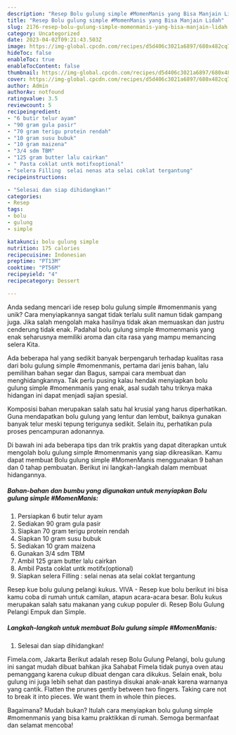 ```yaml
---
description: "Resep Bolu gulung simple #MomenManis yang Bisa Manjain Lidah"
title: "Resep Bolu gulung simple #MomenManis yang Bisa Manjain Lidah"
slug: 2176-resep-bolu-gulung-simple-momenmanis-yang-bisa-manjain-lidah
category: Uncategorized
date: 2023-04-02T09:21:43.503Z
image: https://img-global.cpcdn.com/recipes/d5d406c3021a6897/680x482cq70/bolu-gulung-simple-momenmanis-foto-resep-utama.jpg
hideToc: false
enableToc: true
enableTocContent: false
thumbnail: https://img-global.cpcdn.com/recipes/d5d406c3021a6897/680x482cq70/bolu-gulung-simple-momenmanis-foto-resep-utama.jpg
cover: https://img-global.cpcdn.com/recipes/d5d406c3021a6897/680x482cq70/bolu-gulung-simple-momenmanis-foto-resep-utama.jpg
author: Admin
authorAv: notfound
ratingvalue: 3.5
reviewcount: 5
recipeingredient:
- "6 butir telur ayam"
- "90 gram gula pasir"
- "70 gram terigu protein rendah"
- "10 gram susu bubuk"
- "10 gram maizena"
- "3/4 sdm TBM"
- "125 gram butter lalu cairkan"
- " Pasta coklat untk motifxoptional"
- "selera Filling  selai nenas ata selai coklat tergantung"
recipeinstructions:

- "Selesai dan siap dihidangkan!"
categories:
- Resep
tags:
- bolu
- gulung
- simple

katakunci: bolu gulung simple 
nutrition: 175 calories
recipecuisine: Indonesian
preptime: "PT13M"
cooktime: "PT56M"
recipeyield: "4"
recipecategory: Dessert

---
```





Anda sedang mencari ide resep bolu gulung simple #momenmanis yang unik? Cara menyiapkannya sangat tidak terlalu sulit namun tidak gampang juga. Jika salah mengolah maka hasilnya tidak akan memuaskan dan justru cenderung tidak enak. Padahal bolu gulung simple #momenmanis yang enak seharusnya memiliki aroma dan cita rasa yang mampu memancing selera Kita.





Ada beberapa hal yang sedikit banyak berpengaruh terhadap kualitas rasa dari bolu gulung simple #momenmanis, pertama dari jenis bahan, lalu pemilihan bahan segar dan Bagus, sampai cara membuat dan menghidangkannya. Tak perlu pusing kalau hendak menyiapkan bolu gulung simple #momenmanis yang enak,      asal sudah tahu triknya maka hidangan ini dapat menjadi sajian spesial.














Komposisi bahan merupakan salah satu hal krusial yang harus diperhatikan. Guna mendapatkan bolu gulung yang lentur dan lembut, baiknya gunakan banyak telur meski tepung terigunya sedikit. Selain itu, perhatikan pula proses pencampuran adonannya.






Di bawah ini ada beberapa tips dan trik praktis yang dapat diterapkan untuk mengolah bolu gulung simple #momenmanis yang siap dikreasikan. Kamu dapat membuat Bolu gulung simple #MomenManis menggunakan 9 bahan dan 0 tahap pembuatan. Berikut ini langkah-langkah dalam membuat hidangannya.

<!--inarticleads1-->

##### Bahan-bahan dan bumbu yang digunakan untuk menyiapkan Bolu gulung simple #MomenManis:

1. Persiapkan 6 butir telur ayam
1. Sediakan 90 gram gula pasir
1. Siapkan 70 gram terigu protein rendah
1. Siapkan 10 gram susu bubuk
1. Sediakan 10 gram maizena
1. Gunakan 3/4 sdm TBM
1. Ambil 125 gram butter lalu cairkan
1. Ambil  Pasta coklat untk motifx(optional)
1. Siapkan selera Filling : selai nenas ata selai coklat tergantung


Resep kue bolu gulung pelangi kukus. VIVA - Resep kue bolu berikut ini bisa kamu coba di rumah untuk camilan, atapun acara-acara besar. Bolu kukus merupakan salah satu makanan yang cukup populer di. Resep Bolu Gulung Pelangi Empuk dan Simple. 

<!--inarticleads2-->

##### Langkah-langkah untuk membuat Bolu gulung simple #MomenManis:


1. Selesai dan siap dihidangkan!

Fimela.com, Jakarta Berikut adalah resep Bolu Gulung Pelangi, bolu gulung ini sangat mudah dibuat bahkan jika Sahabat Fimela tidak punya oven atau pemanggang karena cukup dibuat dengan cara dikukus. Selain enak, bolu gulung ini juga lebih sehat dan pastinya disukai anak-anak karena warnanya yang cantik. Flatten the prunes gently between two fingers. Taking care not to break it into pieces. We want them in whole thin pieces. 

Bagaimana? Mudah bukan? Itulah cara menyiapkan bolu gulung simple #momenmanis yang bisa kamu praktikkan di rumah. Semoga bermanfaat dan selamat mencoba!
